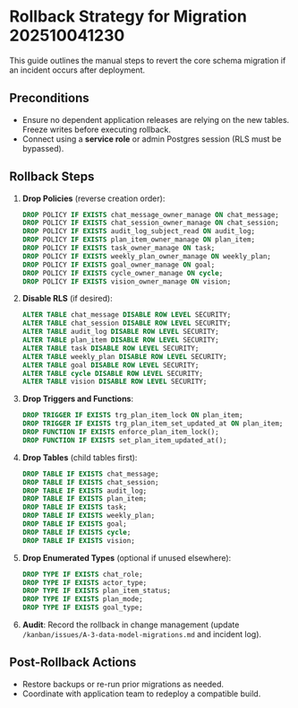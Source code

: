# Rollback Strategy for Migration 202510041230

This guide outlines the manual steps to revert the core schema migration if an incident occurs after deployment.

## Preconditions
- Ensure no dependent application releases are relying on the new tables. Freeze writes before executing rollback.
- Connect using a **service role** or admin Postgres session (RLS must be bypassed).

## Rollback Steps
1. **Drop Policies** (reverse creation order):
   ```sql
   DROP POLICY IF EXISTS chat_message_owner_manage ON chat_message;
   DROP POLICY IF EXISTS chat_session_owner_manage ON chat_session;
   DROP POLICY IF EXISTS audit_log_subject_read ON audit_log;
   DROP POLICY IF EXISTS plan_item_owner_manage ON plan_item;
   DROP POLICY IF EXISTS task_owner_manage ON task;
   DROP POLICY IF EXISTS weekly_plan_owner_manage ON weekly_plan;
   DROP POLICY IF EXISTS goal_owner_manage ON goal;
   DROP POLICY IF EXISTS cycle_owner_manage ON cycle;
   DROP POLICY IF EXISTS vision_owner_manage ON vision;
   ```

2. **Disable RLS** (if desired):
   ```sql
   ALTER TABLE chat_message DISABLE ROW LEVEL SECURITY;
   ALTER TABLE chat_session DISABLE ROW LEVEL SECURITY;
   ALTER TABLE audit_log DISABLE ROW LEVEL SECURITY;
   ALTER TABLE plan_item DISABLE ROW LEVEL SECURITY;
   ALTER TABLE task DISABLE ROW LEVEL SECURITY;
   ALTER TABLE weekly_plan DISABLE ROW LEVEL SECURITY;
   ALTER TABLE goal DISABLE ROW LEVEL SECURITY;
   ALTER TABLE cycle DISABLE ROW LEVEL SECURITY;
   ALTER TABLE vision DISABLE ROW LEVEL SECURITY;
   ```

3. **Drop Triggers and Functions**:
   ```sql
   DROP TRIGGER IF EXISTS trg_plan_item_lock ON plan_item;
   DROP TRIGGER IF EXISTS trg_plan_item_set_updated_at ON plan_item;
   DROP FUNCTION IF EXISTS enforce_plan_item_lock();
   DROP FUNCTION IF EXISTS set_plan_item_updated_at();
   ```

4. **Drop Tables** (child tables first):
   ```sql
   DROP TABLE IF EXISTS chat_message;
   DROP TABLE IF EXISTS chat_session;
   DROP TABLE IF EXISTS audit_log;
   DROP TABLE IF EXISTS plan_item;
   DROP TABLE IF EXISTS task;
   DROP TABLE IF EXISTS weekly_plan;
   DROP TABLE IF EXISTS goal;
   DROP TABLE IF EXISTS cycle;
   DROP TABLE IF EXISTS vision;
   ```

5. **Drop Enumerated Types** (optional if unused elsewhere):
   ```sql
   DROP TYPE IF EXISTS chat_role;
   DROP TYPE IF EXISTS actor_type;
   DROP TYPE IF EXISTS plan_item_status;
   DROP TYPE IF EXISTS plan_mode;
   DROP TYPE IF EXISTS goal_type;
   ```

6. **Audit**: Record the rollback in change management (update `/kanban/issues/A-3-data-model-migrations.md` and incident log).

## Post-Rollback Actions
- Restore backups or re-run prior migrations as needed.
- Coordinate with application team to redeploy a compatible build.
